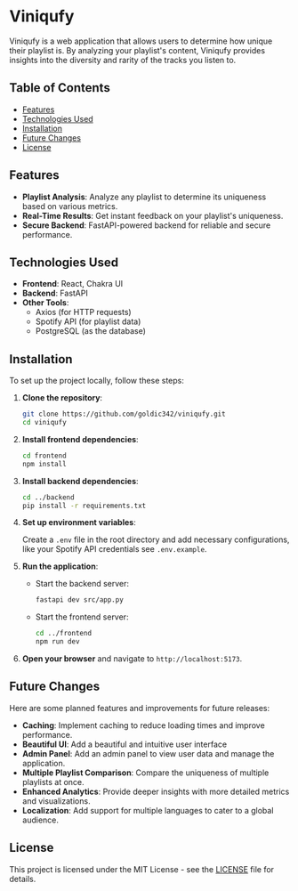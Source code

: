 # Viniqufy

Viniqufy is a web application that allows users to determine how unique their playlist is. By analyzing your playlist's content, Viniqufy provides insights into the diversity and rarity of the tracks you listen to.

## Table of Contents

- [Features](#features)
- [Technologies Used](#technologies-used)
- [Installation](#installation)
- [Future Changes](#future-changes)
- [License](#license)

## Features

- **Playlist Analysis**: Analyze any playlist to determine its uniqueness based on various metrics.
- **Real-Time Results**: Get instant feedback on your playlist's uniqueness.
- **Secure Backend**: FastAPI-powered backend for reliable and secure performance.

## Technologies Used

- **Frontend**: React, Chakra UI
- **Backend**: FastAPI
- **Other Tools**:
  - Axios (for HTTP requests)
  - Spotify API (for playlist data)
  - PostgreSQL (as the database)

## Installation

To set up the project locally, follow these steps:

1. **Clone the repository**:

   ```bash
   git clone https://github.com/goldic342/viniqufy.git
   cd viniqufy
   ```

2. **Install frontend dependencies**:

   ```bash
   cd frontend
   npm install
   ```

3. **Install backend dependencies**:

   ```bash
   cd ../backend
   pip install -r requirements.txt
   ```

4. **Set up environment variables**:

   Create a `.env` file in the root directory and add necessary configurations, like your Spotify API credentials see `.env.example`.

5. **Run the application**:

   - Start the backend server:

     ```bash
     fastapi dev src/app.py
     ```

   - Start the frontend server:

     ```bash
     cd ../frontend
     npm run dev
     ```

6. **Open your browser** and navigate to `http://localhost:5173`.

## Future Changes

Here are some planned features and improvements for future releases:

- **Caching**: Implement caching to reduce loading times and improve performance.
- **Beautiful UI**: Add a beautiful and intuitive user interface
- **Admin Panel**: Add an admin panel to view user data and manage the application.
- **Multiple Playlist Comparison**: Compare the uniqueness of multiple playlists at once.
- **Enhanced Analytics**: Provide deeper insights with more detailed metrics and visualizations.
- **Localization**: Add support for multiple languages to cater to a global audience.

## License

This project is licensed under the MIT License - see the [LICENSE](LICENSE) file for details.
